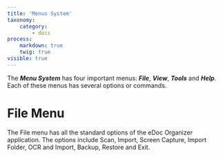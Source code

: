 ```yaml
---
title: 'Menus System'
taxonomy:
    category:
        - docs
process:
    markdown: true
    twig: true
visible: true
---
```


The _**Menu System**_ has four important menus: _**File**_, _**View**_, _**Tools**_ and _**Help**_. Each of these menus has several options or commands.


# File Menu


The File menu has all the standard options of the eDoc Organizer application. The options include Scan, Import, Screen Capture, Import Folder, OCR and Import, Backup, Restore and Exit.
